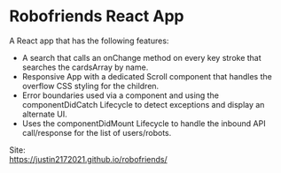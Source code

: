 # Robofriends React App

A React app that has the following features:

* A search that calls an onChange method on every key stroke that searches the cardsArray by name.  
* Responsive App with a dedicated Scroll component that handles the overflow CSS styling for the children.    
* Error boundaries used via a component and using the componentDidCatch Lifecycle to detect exceptions and display an alternate UI.  
* Uses the componentDidMount Lifecycle to handle the inbound API call/response for the list of users/robots.  

Site:  
https://justin2172021.github.io/robofriends/

